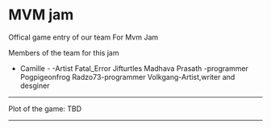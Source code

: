 # MVM jam
Offical game entry of our team For Mvm Jam


Members of the team for this jam
- Camille - -Artist
Fatal_Error 
Jifturtles
Madhava Prasath -programmer 
Pogpigeonfrog
Radzo73-programmer
Volkgang-Artist,writer and desginer


***********************************************************************************************************************************************************************************
Plot of the game:
              TBD
***********************************************************************************************************************************************************************************
